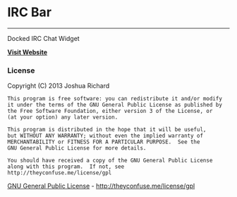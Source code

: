# IRC Bar #
----------

Docked IRC Chat Widget

[**Visit Website**](http://theyconfuse.me/code/IRCBar)

### License ###

Copyright (C) 2013 Joshua Richard

    This program is free software: you can redistribute it and/or modify
   	it under the terms of the GNU General Public License as published by
    the Free Software Foundation, either version 3 of the License, or
    (at your option) any later version.

    This program is distributed in the hope that it will be useful,
    but WITHOUT ANY WARRANTY; without even the implied warranty of
    MERCHANTABILITY or FITNESS FOR A PARTICULAR PURPOSE.  See the
    GNU General Public License for more details.

    You should have received a copy of the GNU General Public License
    along with this program.  If not, see http://theyconfuse.me/license/gpl

[GNU General Public License](http://theyconfuse.me/license/gpl) - <http://theyconfuse.me/license/gpl>